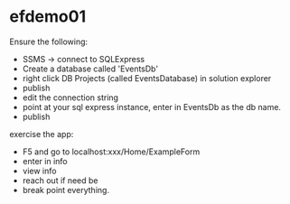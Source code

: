 # efdemo01

Ensure the following:

- SSMS -> connect to SQLExpress
- Create a database called 'EventsDb'
- right click DB Projects (called EventsDatabase) in solution explorer
- publish
- edit the connection string
- point at your sql express instance, enter in EventsDb as the db name.
- publish

exercise the app:
- F5 and go to localhost:xxx/Home/ExampleForm
- enter in info
- view info
- reach out if need be
- break point everything.
